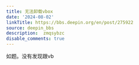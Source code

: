 ```yaml
---
title: 无法卸载vbox
date: '2024-08-02'
linkTitle: https://bbs.deepin.org/en/post/275922
source: deepin_bbs
description:  zmqsybzc 
disable_comments: true
---
```

如题。没有发现跟vb
